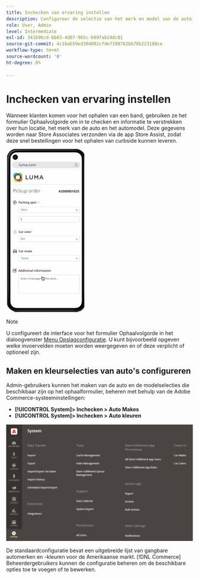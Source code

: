 ```yaml
---
title: Inchecken van ervaring instellen
description: Configureer de selectie van het merk en model van de auto] zodat klanten die de ophaalservice aanvragen, kunnen krullen wanneer ze het formulier voor de ophaalvolgorde invullen.
role: User, Admin
level: Intermediate
exl-id: 341b96cd-bb83-4d07-965c-b09fab24dc81
source-git-commit: 4c10ab59ed304002cfde7398762bb70b223180ce
workflow-type: tm+mt
source-wordcount: '0'
ht-degree: 0%

---
```


# Inchecken van ervaring instellen

Wanneer klanten komen voor het ophalen van een band, gebruiken ze het formulier Ophaalvolgorde om in te checken en informatie te verstrekken over hun locatie, het merk van de auto en het automodel. Deze gegevens worden naar Store Associates verzonden via de app Store Assist, zodat deze snel bestellingen voor het ophalen van curbside kunnen leveren.

![[!DNL Check-In Experience Car Make] en [!DNL Model] instellingen voor ophalen van rand](assets/checkin-system-settings-car-options.png)

>[!NOTE]
>
>U configureert de interface voor het formulier Ophaalvolgorde in het dialoogvenster [Menu Opslagconfiguratie](merchant-store-configuration.md#configure-check-in-experience-interface-options). U kunt bijvoorbeeld opgeven welke invoervelden moeten worden weergegeven en of deze verplicht of optioneel zijn.


## Maken en kleurselecties van auto&#39;s configureren

Admin-gebruikers kunnen het maken van de auto en de modelselecties die beschikbaar zijn op het ophaalformulier, beheren met behulp van de Adobe Commerce-systeeminstellingen:

- **[!UICONTROL System]> Inchecken > Auto Makes**
- **[!UICONTROL System]> Inchecken > Auto kleuren**

![[!DNL Check-In Experience system configuration for curbside pickup]](assets/check-in-experience-system-config.png)

De standaardconfiguratie bevat een uitgebreide lijst van gangbare automerken en -kleuren voor de Amerikaanse markt. [!DNL Commerce] Beheerdergebruikers kunnen de configuratie beheren om de beschikbare opties toe te voegen of te bewerken.
